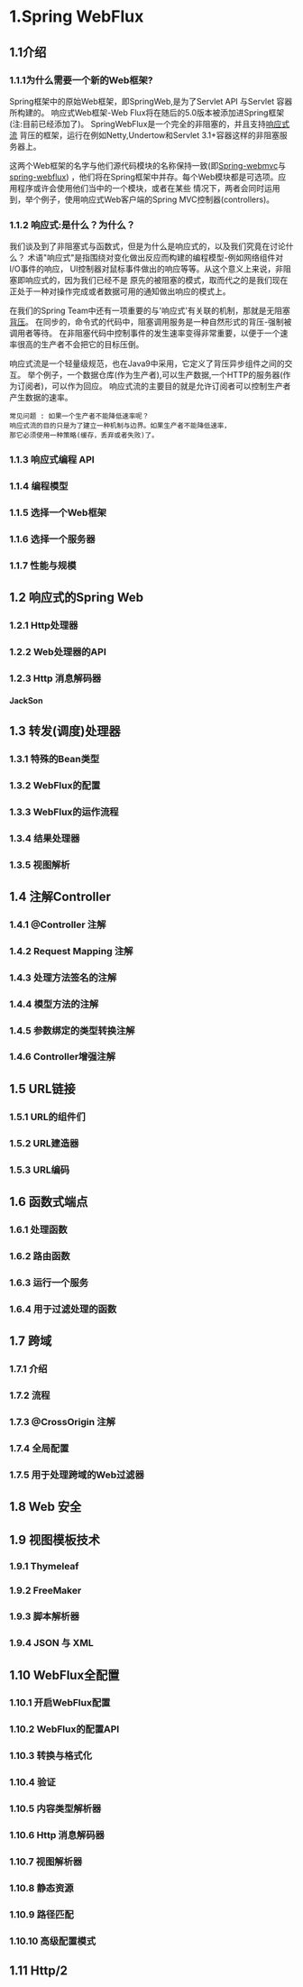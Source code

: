 # 1.Spring WebFlux
## 1.1介绍
### 1.1.1为什么需要一个新的Web框架?

Spring框架中的原始Web框架，即SpringWeb,是为了Servlet API 与Servlet 容器所构建的。
响应式Web框架-Web Flux将在随后的5.0版本被添加进Spring框架(注:目前已经添加了)。
SpringWebFlux是一个完全的非阻塞的，并且支持[响应式流](http://www.reactive-streams.org/)
背压的框架，运行在例如Netty,Undertow和Servlet 3.1+容器这样的非阻塞服务器上。

这两个Web框架的名字与他们源代码模块的名称保持一致(即[Spring-webmvc](https://github.com/spring-projects/spring-framework/tree/master/spring-webmvc)与[spring-webflux](https://github.com/spring-projects/spring-framework/tree/master/spring-webflux))
，他们将在Spring框架中并存。每个Web模块都是可选项。应用程序或许会使用他们当中的一个模块，或者在某些
情况下，两者会同时运用到，举个例子，使用响应式Web客户端的Spring MVC控制器(controllers)。

### 1.1.2 响应式:是什么？为什么？

我们谈及到了非阻塞式与函数式，但是为什么是响应式的，以及我们究竟在讨论什么？
术语"响应式"是指围绕对变化做出反应而构建的编程模型-例如网络组件对I/O事件的响应，
UI控制器对鼠标事件做出的响应等等。从这个意义上来说，非阻塞即响应式的，因为我们已经不是
原先的被阻塞的模式，取而代之的是我们现在正处于一种对操作完成或者数据可用的通知做出响应的模式上。

在我们的Spring Team中还有一项重要的与'响应式'有关联的机制，那就是无阻塞[背压](https://www.jianshu.com/p/2c4799fa91a4)。
在同步的，命令式的代码中，阻塞调用服务是一种自然形式的背压-强制被调用者等待。
在非阻塞代码中控制事件的发生速率变得非常重要，以便于一个速率很高的生产者不会把它的目标压倒。

响应式流是一个轻量级规范，也在Java9中采用，它定义了背压异步组件之间的交互。
举个例子，一个数据仓库(作为生产者),可以生产数据,一个HTTP的服务器(作为订阅者)，可以作为回应。
响应式流的主要目的就是允许订阅者可以控制生产者产生数据的速率。

```
常见问题 : 如果一个生产者不能降低速率呢？
响应式流的目的只是为了建立一种机制与边界。如果生产者不能降低速率，
那它必须使用一种策略(缓存，丢弃或者失败)了。
```
### 1.1.3 响应式编程 API

### 1.1.4 编程模型

### 1.1.5 选择一个Web框架

### 1.1.6 选择一个服务器

### 1.1.7 性能与规模

## 1.2 响应式的Spring Web

### 1.2.1 Http处理器

### 1.2.2 Web处理器的API

### 1.2.3 Http 消息解码器

#### JackSon

## 1.3 转发(调度)处理器

### 1.3.1 特殊的Bean类型

### 1.3.2 WebFlux的配置

### 1.3.3 WebFlux的运作流程

### 1.3.4 结果处理器

### 1.3.5 视图解析

## 1.4 注解Controller

### 1.4.1 @Controller 注解

### 1.4.2 Request Mapping 注解

### 1.4.3 处理方法签名的注解

### 1.4.4 模型方法的注解

### 1.4.5 参数绑定的类型转换注解

### 1.4.6 Controller增强注解

## 1.5 URL链接

### 1.5.1 URL的组件们

### 1.5.2 URL建造器

### 1.5.3 URL编码

## 1.6 函数式端点

### 1.6.1 处理函数

### 1.6.2 路由函数

### 1.6.3 运行一个服务

### 1.6.4 用于过滤处理的函数

## 1.7 跨域

### 1.7.1 介绍

### 1.7.2 流程

### 1.7.3 @CrossOrigin 注解

### 1.7.4 全局配置

### 1.7.5 用于处理跨域的Web过滤器

## 1.8 Web 安全

## 1.9 视图模板技术

### 1.9.1 Thymeleaf

### 1.9.2 FreeMaker

### 1.9.3 脚本解析器

### 1.9.4 JSON 与 XML

## 1.10 WebFlux全配置

### 1.10.1 开启WebFlux配置

### 1.10.2 WebFlux的配置API

### 1.10.3 转换与格式化

### 1.10.4 验证

### 1.10.5 内容类型解析器

### 1.10.6 Http 消息解码器

### 1.10.7 视图解析器

### 1.10.8 静态资源

### 1.10.9 路径匹配

### 1.10.10 高级配置模式

## 1.11 Http/2

